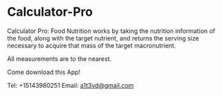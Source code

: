 # Calculator-Pro

Calculator Pro: Food Nutrition works by taking the nutrition information of the food, along with the target nutrient, and returns the serving size necessary to acquire that mass of the target macronutrient.

All measurements are to the nearest.

Come download this App!

Tel: +15143980251
Email: a1t3vd@gmail.com
